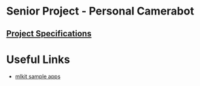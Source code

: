# Senior Project - Personal Camerabot

## [Project Specifications](https://github.com/bellis14/Senior_Project/blob/main/ProjectRequirements.md)

# Useful Links

* [mlkit sample apps](https://github.com/googlesamples/mlkit)


